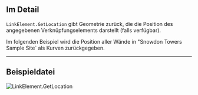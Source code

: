 ## Im Detail
`LinkElement.GetLocation` gibt Geometrie zurück, die die Position des angegebenen Verknüpfungselements darstellt (falls verfügbar).

Im folgenden Beispiel wird die Position aller Wände in "Snowdon Towers Sample Site` als Kurven zurückgegeben.
___
## Beispieldatei

![LinkElement.GetLocation](./Revit.Elements.LinkElement.GetLocation_img.jpg)
